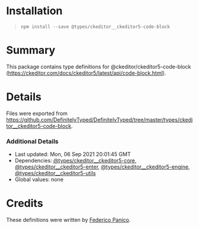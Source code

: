# Installation
> `npm install --save @types/ckeditor__ckeditor5-code-block`

# Summary
This package contains type definitions for @ckeditor/ckeditor5-code-block (https://ckeditor.com/docs/ckeditor5/latest/api/code-block.html).

# Details
Files were exported from https://github.com/DefinitelyTyped/DefinitelyTyped/tree/master/types/ckeditor__ckeditor5-code-block.

### Additional Details
 * Last updated: Mon, 06 Sep 2021 20:01:45 GMT
 * Dependencies: [@types/ckeditor__ckeditor5-core](https://npmjs.com/package/@types/ckeditor__ckeditor5-core), [@types/ckeditor__ckeditor5-enter](https://npmjs.com/package/@types/ckeditor__ckeditor5-enter), [@types/ckeditor__ckeditor5-engine](https://npmjs.com/package/@types/ckeditor__ckeditor5-engine), [@types/ckeditor__ckeditor5-utils](https://npmjs.com/package/@types/ckeditor__ckeditor5-utils)
 * Global values: none

# Credits
These definitions were written by [Federico Panico](https://github.com/fedemp).
